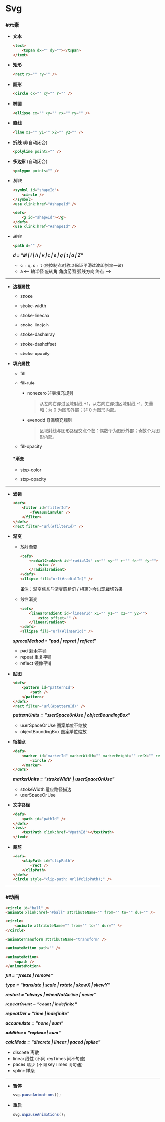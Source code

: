 # Svg #

### #元素 ###

+ __文本__

    ```html
    <text>
        <tspan dx="" dy=""></tspan>
    </text>
    ```
    
+ __矩形__

    ```html
    <rect rx="" ry="" />
    ```
    
+ __圆形__
    
    ```html
    <circle cx="" cy="" r="" /> 
    ```
    
+ __椭圆__

    ```html
    <ellipse cx="" cy="" rx="" ry="" />
    ```
    
+ __直线__
    
    ```html
    <line x1="" y1="" x2="" y2="" />
    ```
    
+ __折线__ (非自动闭合)

    ```html
    <polyline points="" />
    ```
    
+ __多边形__ (自动闭合)

    ```html
    <polygon points="" />
    ```
    
+ _模块_

    ```html
    <symbol id="shapeId">
        <circle />
    </symbol>
    <use xlink:href="#shapeId" />
    ```
    ```html
    <defs>
        <g id="shapeId"></g>
    </defs>
    <use xlink:href="#shapeId" />
    ```
    
+ _路径_

    ```html
    <path d="" />
    ```

    ___d = "M | l | h | v | c | s | q | t | a | Z"___
    + c + q, s + t (使控制点对称以保证平滑过渡即斜率一致)  
    + a <-- 轴半径 旋转角 角度范围 弧线方向 终点 -->

*****

+ __边框属性__

    + stroke
    
    + stroke-width
    
    + stroke-linecap
    
    + stroke-linejoin
    
    + stroke-dasharray
    
    + stroke-dashoffset
    
    + stroke-opacity

+ __填充属性__
    
    + fill
    
    + fill-rule
        
        + nonezero 非零填充规则 
                   
            > 从左向右穿过区域射线 +1，从右向左穿过区域射线 -1。矢量和：为 0 为图形外部；非 0 为图形内部。
            
        + evenodd 奇偶填充规则
                    
            > 区域射线与图形路径交点个数：偶数个为图形外部；奇数个为图形内部。

    + fill-opacity
    
    #### *渐变 ####
    
    + stop-color
    
    + stop-opacity

*****

+ __滤镜__

    ```html
    <defs>
        <filter id="filterId">
            <feGaussianBlur />
        </filter>
    </defs>
    <rect filter="url(#filterId)" />
    ```
    
+ __渐变__
    
    + 放射渐变
    
        ```html
        <defs> 
            <radialGradient id="radialId" cx="" cy="" r="" fx="" fy="">
                <stop />                           
            </radialGradient>                      
        </defs>
        <ellipse fill="url(#radialId)" />
        ```

        备注：渐变焦点与渐变圆相切 / 相离时会出现裁切效果
            
    + 线性渐变
    
        ```html
        <defs>
            <linearGradient id="linearId" x1="" y1="" x2="" y2="">
                <stop offset="" />
            </linearGradient>    
        </defs>
        <ellipse fill="url(#linearId)" />
        ```

    ___spreadMethod = "pad | repeat | reflect"___
    + pad 剩余平铺    
    + repeat 重复平铺   
    + reflect 镜像平铺

+ __贴图__

    ```html
    <defs>
        <pattern id="patternId">
            <path />
        </pattern>
    </defs>
    <rect filter="url(#patternId)" />
    ```

    ___patternUnits = "userSpaceOnUse | objectBoundingBox"___    
    + userSpaceOnUse 图案单位不缩放    
    + objectBoundingBox 图案单位缩放

+ __衔接点__

    ```html
    <defs>
        <marker id="markerId" markerWidth="" markerHeight="" refX="" refY="" orient="">
            <circle />
        </marker>
    </defs>
    ```

    ___markerUnits = "strokeWidth | userSpaceOnUse"___   
    + strokeWidth 适应路径描边   
    + userSpaceOnUse

+ __文字路径__

    ```html
    <defs>
        <path id="pathId" />
    </defs>
    <text>
        <textPath xlink:href="#pathId"></textPath>
    </text>
    ```

+ __裁剪__

    ```html
    <defs>
        <clipPath id="clipPath">
            <rect />
        </clipPath>
    </defs>
    <circle style="clip-path: url(#clipPath);" />
    ```

*****

### #动画 ###

```html
<circle id="ball" />
<animate xlink:href="#ball" attributeName="" from="" to="" dur="" />
```
```html
<circle>
    <animate attributeName="" from="" to="" dur="" />
</circle>
```
```html
<animateTransform attributeName="transform" />
```
```html
<animateMotion path="" />
```
```html
<animateMotion>
    <mpath />
</animateMotion>
```

___fill = "freeze | remove"___

___type = "translate | scale | rotate | skewX | skewY"___

___restart = "always | whenNotActive | never"___

___repeatCount = "count | indefinite"___

___repeatDur = "time | indefinite"___

___accumulate = "none | sum"___

___additive = "replace | sum"___

___calcMode = "discrete | linear | paced |spline"___
+ discrete 离散
+ linear 线性 (不同 keyTimes 间不匀速)
+ paced 踏步 (不同 keyTimes 间匀速)
+ spline 样条

*****

+ __暂停__

    ```javascript
    svg.pauseAnimations();
    ```
    
+ __重启__

    ```javascript
    svg.unpauseAnimations();
    ```
